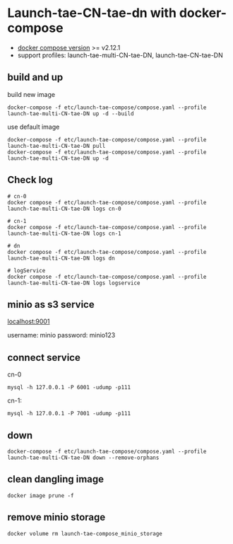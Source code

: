 # Launch-tae-CN-tae-dn with docker-compose

- [docker compose version](https://docs.docker.com/compose/install/) >= v2.12.1
- support profiles: launch-tae-multi-CN-tae-DN, launch-tae-CN-tae-DN

## build and up 

build new image

```shell
docker-compose -f etc/launch-tae-compose/compose.yaml --profile launch-tae-multi-CN-tae-DN up -d --build
```

use default image

```shell
docker-compose -f etc/launch-tae-compose/compose.yaml --profile launch-tae-multi-CN-tae-DN pull
docker-compose -f etc/launch-tae-compose/compose.yaml --profile launch-tae-multi-CN-tae-DN up -d
```

## Check log

```shell
# cn-0
docker compose -f etc/launch-tae-compose/compose.yaml --profile launch-tae-multi-CN-tae-DN logs cn-0

# cn-1 
docker compose -f etc/launch-tae-compose/compose.yaml --profile launch-tae-multi-CN-tae-DN logs cn-1

# dn
docker compose -f etc/launch-tae-compose/compose.yaml --profile launch-tae-multi-CN-tae-DN logs dn

# logService
docker compose -f etc/launch-tae-compose/compose.yaml --profile launch-tae-multi-CN-tae-DN logs logservice
```

## minio as s3 service

[localhost:9001](http://localhost:9001)

username: minio
password: minio123

## connect service

cn-0
```shell
mysql -h 127.0.0.1 -P 6001 -udump -p111
```

cn-1:
```shell
mysql -h 127.0.0.1 -P 7001 -udump -p111
```

## down

```shell
docker-compose -f etc/launch-tae-compose/compose.yaml --profile launch-tae-multi-CN-tae-DN down --remove-orphans
```

## clean dangling image

```shell
docker image prune -f
```

## remove minio storage
```shell
docker volume rm launch-tae-compose_minio_storage
```
